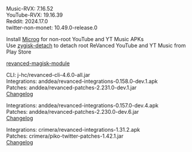 Music-RVX: 7.16.52  
YouTube-RVX: 19.16.39  
Reddit: 2024.17.0  
twitter-non-monet: 10.49.0-release.0  

Install [Microg](https://github.com/ReVanced/GmsCore/releases) for non-root YouTube and YT Music APKs  
Use [zygisk-detach](https://github.com/j-hc/zygisk-detach) to detach root ReVanced YouTube and YT Music from Play Store  

[revanced-magisk-module](https://github.com/j-hc/revanced-magisk-module)
  
CLI: j-hc/revanced-cli-4.6.0-all.jar  
Integrations: anddea/revanced-integrations-0.158.0-dev.1.apk  
Patches: anddea/revanced-patches-2.231.0-dev.1.jar  
[Changelog](https://github.com/anddea/revanced-patches/releases/tag/v2.231.0-dev.1)

Integrations: anddea/revanced-integrations-0.157.0-dev.4.apk  
Patches: anddea/revanced-patches-2.230.0-dev.6.jar  
[Changelog](https://github.com/anddea/revanced-patches/releases/tag/v2.230.0-dev.6)

Integrations: crimera/revanced-integrations-1.31.2.apk  
Patches: crimera/piko-twitter-patches-1.42.1.jar  
[Changelog](https://github.com/crimera/piko/releases/tag/v1.42.1)  
